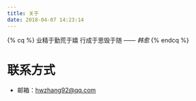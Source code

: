 ```yaml
---
title: 关于
date: 2018-04-07 14:23:14
---
```

{% cq %} 业精于勤荒于嬉 行成于思毁于随 *—— 韩愈* {% endcq %}

# 联系方式
* 邮箱：hwzhang92@qq.com